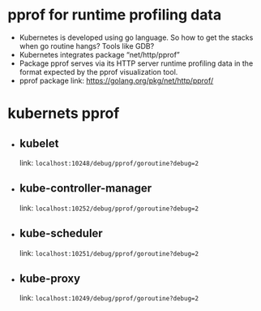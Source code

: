 # pprof for runtime profiling data
- Kubernetes is developed using go language. So how to get the stacks when go routine hangs? Tools like GDB?
- Kubernetes integrates package  “net/http/pprof”
- Package pprof serves via its HTTP server runtime profiling data in the format expected by the pprof visualization tool.
- pprof package link: https://golang.org/pkg/net/http/pprof/

# kubernets pprof
- ## kubelet
  link: `localhost:10248/debug/pprof/goroutine?debug=2`
- ## kube-controller-manager
  link: `localhost:10252/debug/pprof/goroutine?debug=2`
- ## kube-scheduler
  link: `localhost:10251/debug/pprof/goroutine?debug=2`
- ## kube-proxy
  link: `localhost:10249/debug/pprof/goroutine?debug=2` 

